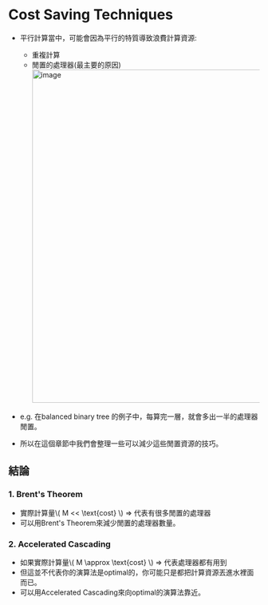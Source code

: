 # Cost Saving Techniques

- 平行計算當中，可能會因為平行的特質導致浪費計算資源:
    - 重複計算
    - 閒置的處理器(最主要的原因)  
      <img width="667" alt="image" src="https://github.com/user-attachments/assets/85c441f5-f8b0-438f-827f-e7529c1b7d1f" />


- e.g. 在balanced binary tree 的例子中，每算完一層，就會多出一半的處理器閒置。

- 所以在這個章節中我們會整理一些可以減少這些閒置資源的技巧。

## 結論
### 1. Brent's Theorem
- 實際計算量\\( M << \text{cost} \\)  => 代表有很多閒置的處理器
- 可以用Brent's Theorem來減少閒置的處理器數量。

### 2. Accelerated Cascading
- 如果實際計算量\\( M \approx \text{cost} \\) => 代表處理器都有用到
- 但這並不代表你的演算法是optimal的，你可能只是都把計算資源丟進水裡面而已。
- 可以用Accelerated Cascading來向optimal的演算法靠近。
